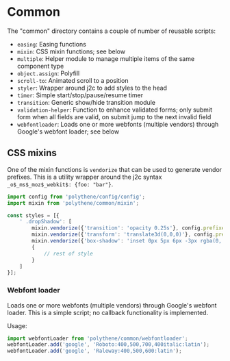 # Common

The "common" directory contains a couple of number of reusable scripts:

* `easing`: Easing functions
* `mixin`: CSS mixin functions; see below
* `multiple`: Helper module to manage multiple items of the same component type
* `object.assign`: Polyfill
* `scroll-to`: Animated scroll to a position
* `styler`: Wrapper around j2c to add styles to the head
* `timer`: Simple start/stop/pause/resume timer
* `transition`: Generic show/hide transition module
* `validation-helper`: Function to enhance validated forms; only submit form when all fields are valid, on submit jump to the next invalid field
* `webfontloader`: Loads one or more webfonts (multiple vendors) through Google's webfont loader; see below


## CSS mixins

One of the mixin functions is `vendorize` that can be used to generate vendor prefixes. This is a utility wrapper around the j2c syntax `_o$_ms$_moz$_webkit$: {foo: "bar"}`.

~~~javascript
import config from 'polythene/config/config';
import mixin from 'polythene/common/mixin';

const styles = [{
    ' .dropShadow': [
        mixin.vendorize({'transition': 'opacity 0.25s'}, config.prefixes_transition),
        mixin.vendorize({'transform': 'translate3d(0,0,0)'}, config.prefixes_transform),
        mixin.vendorize({'box-shadow': 'inset 0px 5px 6px -3px rgba(0, 0, 0, 0.4)'}, config.prefixes_box_shadow),
        {
            // rest of style
        }
    ]
}];
~~~


### Webfont loader

Loads one or more webfonts (multiple vendors) through Google's webfont loader. This is a simple script; no callback functionality is implemented.

Usage:

~~~javascript
import webfontLoader from 'polythene/common/webfontloader';
webfontLoader.add('google', 'Roboto:400,500,700,400italic:latin');
webfontLoader.add('google', 'Raleway:400,500,600:latin');
~~~
